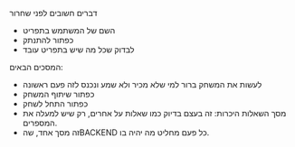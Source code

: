 דברים חשובים לפני שחרור
- השם של המשתמש בתפריט
- כפתור להתנתק
- לבדוק שכל מה שיש בתפריט עובד

המסכים הבאים:
- לעשות את המשחק ברור למי שלא מכיר ולא שמע ונכנס לזה פעם ראשונה
- כפתור שיתוף המשחק
- כפתור התחל לשחק
- מסך השאלות היכרות: זה בעצם בדיוק כמו שאלות על אחרים, רק שיש למעלה את המספרים.
- זה מסך אחד, שהBACKEND כל פעם מחליט מה יהיה בו.